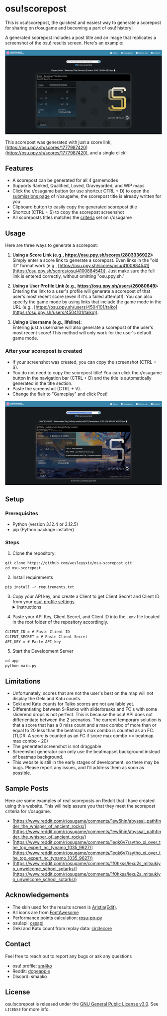 # osu!scorepost

This is osu!scorepost, the quickest and easiest way to generate a scorepost for sharing on r/osugame and becoming a part of osu! history!

A generated scorepost includes a post title and an image that replicates a screenshot of the osu! results screen. Here's an example:

![Example scorepost](/app/static/example.gif)

This scorepost was generated with just a score link, [https://osu.ppy.sh/scores/1777987420](https://osu.ppy.sh/scores/1777987420), and a single click!

## Features
* A scorepost can be generated for all 4 gamemodes
* Supports Ranked, Qualified, Loved, Graveyarded, and WIP maps
* Click the r/osugame button (or use shortcut CTRL + D) to open the [submissions page](https://www.reddit.com/r/osugame/submit/?type=IMAGE) of r/osugame, the scorepost title is already written for you
* Clipboard button to easily copy the generated scorepost title
* Shortcut (CTRL + S) to copy the scorepost screenshot
* All scoreposts titles matches the [criteria]("https://www.reddit.com/r/osugame/wiki/scoreposting/") set on r/osugame


## Usage
 Here are three ways to generate a scorepost:
1. **Using a Score Link (e.g., https://osu.ppy.sh/scores/2803336922):** \
Simply enter a score link to generate a scorepost. Even links in the "old ID" format work (e.g., [https://osu.ppy.sh/scores/osu/4100884541](https://osu.ppy.sh/scores/osu/4100884541)). Just make sure the full link is entered correctly, without omitting "osu.ppy.sh."

2. **Using a User Profile Link (e.g., https://osu.ppy.sh/users/26080649):** \
Entering the link to a user's profile will generate a scorepost of that user's most recent score (even if it's a failed attempt!). You can also specify the game mode by using links that include the game mode in the URL (e.g., [https://osu.ppy.sh/users/4504101/taiko](https://osu.ppy.sh/users/4504101/taiko)).
3. **Using a Username (e.g., lifeline):** \
Entering just a username will also generate a scorepost of the user's most recent score! This method will only work for the user's default game mode.

### After your scorepost is created
* If your screenshot was created, you can copy the screenshot (CTRL + S).
* You do not need to copy the scorepost title! You can click the r/osugame button in the navigation bar (CTRL + D) and the title is automatically generated in the title section.
* Paste the screenshot (CTRL + V).
* Change the flair to "Gameplay" and click Post!

![Example post](/app/static/after.gif)

## Setup

### Prerequisites 
- Python (version 3.12.4 or 3.12.5) 
- pip (Python package installer)

### Steps
1. Clone the repository: 
```
git clone https://github.com/wesleyyxie/osu-scorepost.git
cd osu-scorepost
```
2. Install requirements
```
pip install -r requirements.txt
```
3. Copy your API key, and create a Client to get Client Secret and Client ID from your [osu! profile settings](https://osu.ppy.sh/home/account/edit#oauth).<details><summary>Instructions</summary><ul>
    <li>
        Scroll to new the bottom and click "New OAuth Application" in the OAuth section and give it any name you want. Copy the client ID and client secret for later.
    </li>
    <li>
        Under the "Legacy API" tab, create an API key.
        The application name can be anything and the URL can be any localhost (e.g. http://localhost:5000/). Copy the API key for later.
    </li>
</ul>
</details>

4. Paste your API Key, Client Secret, and Client ID into the `.env` file located in the root folder of the repository accordingly.
```
CLIENT_ID = # Paste Client ID
CLIENT_SECRET = # Paste Client Secret
API_KEY = # Paste API key
```
5. Start the Development Server
```
cd app
python main.py
```
## Limitations
- Unfortunately, scores that are not the user's best on the map will not display the Geki and Katu counts.
- Geki and Katu counts for Taiko scores are not available yet.
- Differentiating between S-Ranks with sliderbreaks and FC's with some sliderend drops is not perfect. This is because the osu! API does not differientiate between the 2 scenarios. The current temporary solution is that a score that has a 0 miss count and a max combo of more than or equal to 20 less than the beatmap's max combo is counted as an FC. (TLDR: A score is counted as an FC if score max combo >= beatmap max combo - 20)
- The generated screenshot is not draggable
- Screenshot generator can only use the beatmapset background instead of beatmap background.
- This website is still in the early stages of development, so there may be bugs. Please report any issues, and I'll address them as soon as possible.

## Sample Posts
Here are some examples of real scoreposts on Reddit that I have created using this website. This will help assure you that they meet the scorepost criteria for r/osugame.

- [https://www.reddit.com/r/osugame/comments/1ew5hin/abyssal_pathfinder_the_whisper_of_ancient_rocks/](https://www.reddit.com/r/osugame/comments/1ew5hin/abyssal_pathfinder_the_whisper_of_ancient_rocks/)
- [https://www.reddit.com/r/osugame/comments/1eqk6v7/sytho_xi_over_the_top_expert_nc_tynamo_1035_9627/](https://www.reddit.com/r/osugame/comments/1eqk6v7/sytho_xi_over_the_top_expert_nc_tynamo_1035_9627/)
- [https://www.reddit.com/r/osugame/comments/1f0hkss/lexu2s_mitsukiyo_unwelcome_school_sotarks/](https://www.reddit.com/r/osugame/comments/1f0hkss/lexu2s_mitsukiyo_unwelcome_school_sotarks/)

## Acknowledgements
- The skin used for the results screen is [Aristia(Edit)](https://skins.osuck.net/skins/485?v=0).
- All icons are from [FontAwesome](https://fontawesome.com/icons)
- Performance points calculation: [rosu-pp-py](https://github.com/MaxOhn/rosu-pp-py)
- osu!api: [ossapi](https://github.com/tybug/ossapi)
- Geki and Katu count from replay data: [circlecore](https://github.com/circleguard/circlecore)

## Contact
Feel free to reach out to report any bugs or ask any questions

- osu! profile: [sm4ko](https://osu.ppy.sh/users/26080649)
- Reddit: [dopeapple](https://www.reddit.com/user/dopeapple/)
- Discord: smaako

## License
osu!scorepost is released under the [GNU General Public License v3.0](https://github.com/wesleyyxie/osuScorepost/blob/main/LICENSE). See `LICENSE` for more info.